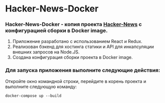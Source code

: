 # <a href="https://github.com/SeniorIgor/Hacker-News-Docker/blob/master/README.md#-hacker-news-docker"></a> Hacker-News-Docker
### Hacker-News-Docker - копия проекта <a href="https://github.com/SeniorIgor/Hacker-News#-hacker-news">Hacker-News</a> с конфигурацией сборки в Docker image.

1. Приложение разработано с использованием React и Redux. 
2. Реализован бэкенд для хостинга статики и API для инкапсуляции внешних запросов на Node.JS. 
3. Создана конфигурация сборки проекта в Docker image.
  
### Для запуска приложения выполните следующие действия:
Откройте окно командной строки, перейдите в корень проекта и выполните следующую команду:

```
docker-compose up --build
```  
